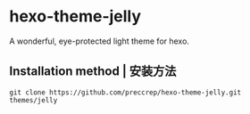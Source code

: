 # hexo-theme-jelly

 A wonderful, eye-protected light theme for hexo.

 ## Installation method | 安装方法

 ```
 git clone https://github.com/preccrep/hexo-theme-jelly.git themes/jelly
 ```


